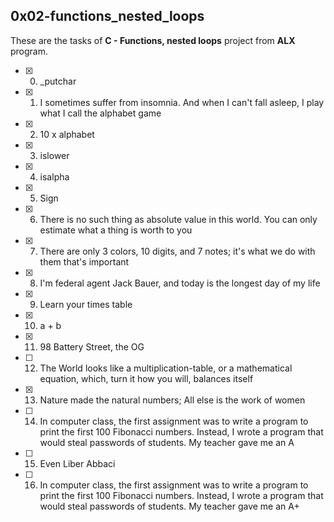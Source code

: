 ## 0x02-functions_nested_loops

These are the tasks of **C - Functions, nested loops** project from **ALX** program.


- [x] 0. _putchar
- [x] 1. I sometimes suffer from insomnia. And when I can't fall asleep, I play what I call the alphabet game
- [x] 2. 10 x alphabet
- [x] 3. islower
- [x] 4. isalpha
- [x] 5. Sign
- [x] 6. There is no such thing as absolute value in this world. You can only estimate what a thing is worth to you
- [x] 7. There are only 3 colors, 10 digits, and 7 notes; it's what we do with them that's important
- [x] 8. I'm federal agent Jack Bauer, and today is the longest day of my life
- [x] 9. Learn your times table
- [x] 10. a + b
- [x] 11. 98 Battery Street, the OG
- [ ] 12. The World looks like a multiplication-table, or a mathematical equation, which, turn it how you will, balances itself
- [x] 13. Nature made the natural numbers; All else is the work of women
- [ ] 14. In computer class, the first assignment was to write a program to print the first 100 Fibonacci numbers. Instead, I wrote a program that would steal passwords of students. My teacher gave me an A
- [ ] 15. Even Liber Abbaci
- [ ] 16. In computer class, the first assignment was to write a program to print the first 100 Fibonacci numbers. Instead, I wrote a program that would steal passwords of students. My teacher gave me an A+
